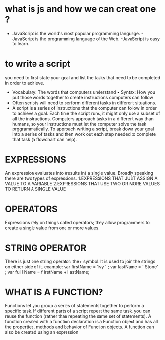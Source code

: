 # what is js and how we can creat one ?

- JavaScript is the world's most popular programming language.
-JavaScript is the programming language of the Web.
-JavaScript is easy to learn.
# to write a script 
you need to first state your goal and list the tasks that need to be completed in order to achieve.
- Vocabulary: The words that computers understand 
• Syntax: How you put those words together to create instructions computers can follow
- Often scripts will need to perform different tasks in different situations.
- A script is a series of instructions that the computer can follow in order to achieve a goal. 
Each time the script runs, it might only use a subset of all the instructions. 
Computers approach tasks in a different way than humans, so your instructions must let the computer solve the task prggrammatically. 
To approach writing a script, break down your goal into a series of tasks and then work out each step needed to complete that task (a flowchart can help). 
# EXPRESSIONS 
An expression evaluates into (results in) a single value. Broadly speaking there are two types of expressions. 
1.EXPRESSIONS THAT JUST ASSIGN A VALUE TO A VARIABLE 
2.EXPRESSIONS THAT USE TWO OR MORE VALUES TO RETURN A SINGLE VALUE 
# OPERATORS 
Expressions rely on things called operators; they allow programmers to create a single value from one or more values. 
# STRING OPERATOR 
There is just one string operator: the+ symbol. It is used to join the strings on either side of it.
example:
var firstName = 'Ivy ' ;
var lastName = ' Stone' ; 
var ful l Name = f irstName + l astName; 
# WHAT IS A FUNCTION? 
Functions let you group a series of statements together to perform a specific task. If different parts of a script repeat the same task, 
you can reuse the function (rather than repeating the same set of statements). 
A function created with a function declaration is a Function object and has all the properties, methods and behavior of Function objects.
A function can also be created using an expression

